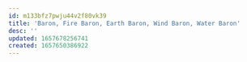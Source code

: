 ```yaml
---
id: m133bfz7pwju44v2f80vk39
title: 'Baron, Fire Baron, Earth Baron, Wind Baron, Water Baron'
desc: ''
updated: 1657678256741
created: 1657650386922
---
```

